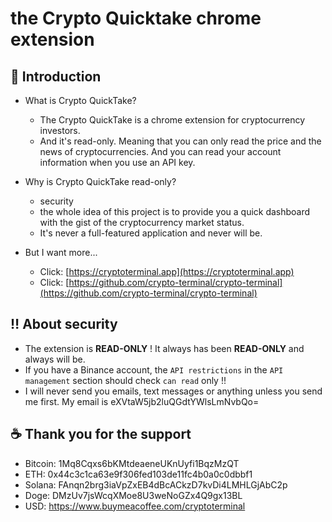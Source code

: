 # the Crypto Quicktake chrome extension


## :tada: Introduction

- What is Crypto QuickTake? 
	- The Crypto QuickTake is a chrome extension for cryptocurrency investors. 
    - And it's read-only. Meaning that you can only read the price and the news of cryptocurrencies. And you can read your account information when you use an API key.

- Why is Crypto QuickTake read-only?
    - security
    - the whole idea of this project is to provide you a quick dashboard with the gist of the cryptocurrency market status.
    - It's never a full-featured application and never will be.

- But I want more...
    - Click: [https://cryptoterminal.app](https://cryptoterminal.app)
    - Click: [https://github.com/crypto-terminal/crypto-terminal](https://github.com/crypto-terminal/crypto-terminal)

## :bangbang: About security

- The extension is __READ-ONLY__ ! It always has been __READ-ONLY__ and always will be.
- If you have a Binance account, the `API restrictions` in the `API management` section should check `can read` only !! 
- I will never send you emails, text messages or anything unless you send me first. My email is eXVtaW5jb2luQGdtYWlsLmNvbQo=

## :coffee: Thank you for the support

- Bitcoin: 1Mq8Cqxs6bKMtdeaeneUKnUyfi1BqzMzQT
- ETH: 0x44c3c1ca63e9f306fed103de11fc4b0a0c0dbbf1
- Solana: FAnqn2brg3iaVpZxEB4dBcACkzD7kvDi4LMHLGjAbC2p
- Doge: DMzUv7jsWcqXMoe8U3weNoGZx4Q9gx13BL
- USD: https://www.buymeacoffee.com/cryptoterminal